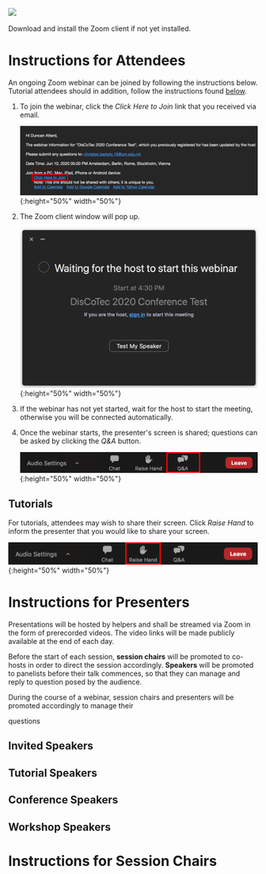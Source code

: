 [![](https://www.discotec.org/2020/discotec2020-banner.jpeg)](https://www.discotec.org/2020/)

Download and install the Zoom client if not yet installed.

# Instructions for Attendees

An ongoing Zoom webinar can be joined by following the instructions below. Tutorial attendees should in addition, follow the instructions found [below](#Tutorials).

1. To join the webinar, click the *Click Here to Join* link that you received via email.

    ![Email Invite](screenshots/invite.png){:height="50%" width="50%"}

2. The Zoom client window will pop up.

    ![Client](screenshots/waiting.png){:height="50%" width="50%"}

3. If the webinar has not yet started, wait for the host to start the meeting, otherwise you will be connected automatically.

4. Once the webinar starts, the presenter's screen is shared; questions can be asked by clicking the *Q&A* button.

    ![Q&A](screenshots/q_and_a.png){:height="50%" width="50%"}


## Tutorials

For tutorials, attendees may wish to share their screen. Click *Raise Hand* to inform the presenter that you would like to share your screen.

![RaiseHand](screenshots/raise_hand.png){:height="50%" width="50%"}



# Instructions for Presenters

Presentations will be hosted by helpers and shall be streamed via Zoom in the form of prerecorded videos. The video links will be made publicly available at the end of each day.

Before the start of each session, **session chairs** will be promoted to co-hosts in order to direct the session accordingly. **Speakers** will be promoted to panelists before their talk commences, so that they can manage and reply to question posed by the audience.





During the course of a webinar, session chairs and presenters will be promoted accordingly to manage their 



questions




## Invited Speakers


## Tutorial Speakers


## Conference Speakers


## Workshop Speakers



# Instructions for Session Chairs




